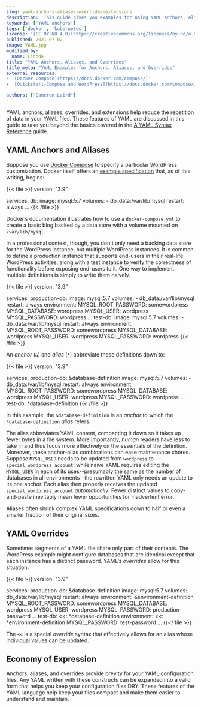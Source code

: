 ```yaml
---
slug: yaml-anchors-aliases-overrides-extensions
description: 'This guide gives you examples for using YAML anchors, aliases, and overrides, which are features of the YAML language that help keep your code DRY.'
keywords: ['YAML anchors']
tags: ['docker', 'kubernetes']
license: '[CC BY-ND 4.0](https://creativecommons.org/licenses/by-nd/4.0)'
published: 2021-07-02
image: YAML.jpg
modified_by:
  name: Linode
title: "YAML Anchors, Aliases, and Overrides"
title_meta: "YAML Examples for Anchors, Aliases, and Overrides"
external_resources:
- '[Docker Compose](https://docs.docker.com/compose/)'
- '[Quickstart-Compose and WordPress](https://docs.docker.com/compose/wordpress/)'

authors: ["Cameron Laird"]
---
```


YAML anchors, aliases, overrides, and extensions help reduce the repetition of data in your YAML files. These features of YAML are discussed in this guide to take you beyond the basics covered in the [A YAML Syntax Reference](/docs/guides/yaml-reference/) guide.

## YAML Anchors and Aliases

Suppose you use [Docker Compose](https://docs.docker.com/compose/) to specify a particular WordPress customization. Docker itself offers an [example specification](https://docs.docker.com/compose/wordpress/) that, as of this writing, begins:

{{< file >}}
version: "3.9"

services:
  db:
    image: mysql:5.7
    volumes:
      - db_data:/var/lib/mysql
    restart: always
...
{{< /file >}}

Docker’s documentation illustrates how to use a `docker-compose.yml` to create a basic blog backed by a data store with a volume mounted on `/var/lib/mysql`.

In a professional context, though, you don't only need a backing data store for the WordPress instance, but multiple WordPress instances. It is common to define a production instance that supports end-users in their real-life WordPress activities, along with a test instance to verify the correctness of functionality before exposing end-users to it. One way to implement multiple definitions is simply to write them naively.

{{< file >}}
version: "3.9"

services:
  production-db:
    image: mysql:5.7
    volumes:
      - db_data:/var/lib/mysql
    restart: always
    environment:
  MYSQL_ROOT_PASSWORD: somewordpress
  MYSQL_DATABASE: wordpress
  MYSQL_USER: wordpress
  MYSQL_PASSWORD: wordpress
      ...
  test-db:
    image: mysql:5.7
    volumes:
      - db_data:/var/lib/mysql
    restart: always
    environment:
    MYSQL_ROOT_PASSWORD: somewordpress
    MYSQL_DATABASE: wordpress
    MYSQL_USER: wordpress
    MYSQL_PASSWORD: wordpress
{{< /file >}}

An *anchor* (`&`) and *alias* (`*`) abbreviate these definitions down to:

{{< file >}}
version: "3.9"

services:
  production-db: &database-definition
    image: mysql:5.7
    volumes:
      - db_data:/var/lib/mysql
    restart: always
    environment:
  MYSQL_ROOT_PASSWORD: somewordpress
  MYSQL_DATABASE: wordpress
  MYSQL_USER: wordpress
  MYSQL_PASSWORD: wordpress
      ...
  test-db: *database-definition
{{< /file >}}

In this example, the `&database-definition` is an *anchor* to which the `*database-definition` *alias* refers.

The alias abbreviates YAML content, compacting it down so it takes up fewer bytes in a file system. More importantly, *human* readers have less to take in and thus focus more effectively on the essentials of the definition. Moreover, these anchor-alias combinations can ease maintenance chores. Suppose `MYSQL_USER` needs to be updated from `wordpress` to `special_wordpress_account`: while naive YAML requires editing the `MYSQL_USER` in each of its uses--presumably the same as the number of databases in all environments--the rewritten YAML only needs an update to its one anchor. Each alias then properly receives the updated `special_wordpress_account` *automatically*. Fewer distinct values to copy-and-paste inevitably mean fewer opportunities for inadvertent error.

Aliases often shrink complex YAML specifications down to half or even a smaller fraction of their original sizes.

## YAML Overrides

Sometimes segments of a YAML file share only part of their contents. The WordPress example might configure databases that are identical except that each instance has a distinct password. YAML’s *overrides* allow for this situation.

{{< file >}}
version: "3.9"

services:
  production-db: &database-definition
    image: mysql:5.7
    volumes:
      - db_data:/var/lib/mysql
    restart: always
    environment: &environment-definition
  MYSQL_ROOT_PASSWORD: somewordpress
  MYSQL_DATABASE: wordpress
  MYSQL_USER: wordpress
  MYSQL_PASSWORD: production-password
      ...
  test-db:
    <<: *database-definition
    environment:
        <<: *environment-definition
  MYSQL_PASSWORD: test-password
  ...
{{</ file >}}

The `<<` is a special *override* syntax that effectively allows for an alias whose individual values can be updated.

## Economy of Expression

Anchors, aliases, and overrides provide brevity for your YAML configuration files. Any YAML written with these constructs can be expanded into a valid form that helps you keep your configuration files DRY. These features of the YAML language help keep your files compact and make them easier to understand and maintain.

